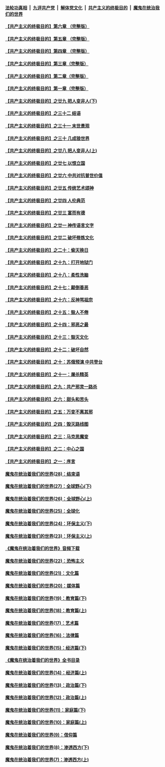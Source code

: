 

####  [法轮功真相](../../../../basic/blob/master/README.md?t=06081431) &nbsp;|&nbsp; [九评共产党](../../../../9ping.md/blob/master/README.md?t=06081431) &nbsp;|&nbsp; [解体党文化](../../../../jtdwh.md/blob/master/README.md?t=06081431)  &nbsp;|&nbsp; [共产主义的终极目的](../../../../gczydzjmd.md/blob/master/README.md?t=06081431) &nbsp;|&nbsp; [魔鬼在统治我们的世界](../../../../mgztzwmdsj.md/blob/master/README.md?t=06081431) 

#### [【共产主义的终极目的】第六章 （完整版）](../pages/nsc422/n11428913.md?t=06081431) 

#### [【共产主义的终极目的】第五章 （完整版）](../pages/nsc422/n11428912.md?t=06081431) 

#### [【共产主义的终极目的】第四章 （完整版）](../pages/nsc422/n11428907.md?t=06081431) 

#### [【共产主义的终极目的】第三章（完整版）](../pages/nsc422/n11428848.md?t=06081431) 

#### [【共产主义的终极目的】第二章（完整版）](../pages/nsc422/n11428831.md?t=06081431) 

#### [【共产主义的终极目的】第一章（完整版）](../pages/nsc422/n11417651.md?t=06081431) 

#### [【共产主义的终极目的】之廿九 把人变非人(下)](../pages/nsc422/n11344140.md?t=06081431) 

#### [【共产主义的终极目的】之三十二 结语](../pages/nsc422/n11360535.md?t=06081431) 

#### [【共产主义的终极目的】之三十一 末世景观](../pages/nsc422/n11351129.md?t=06081431) 

#### [【共产主义的终极目的】之三十 几成狼世界](../pages/nsc422/n11348280.md?t=06081431) 

#### [【共产主义的终极目的】之廿八 把人变非人(上)](../pages/nsc422/n11340492.md?t=06081431) 

#### [【共产主义的终极目的】之廿七 以恨立国](../pages/nsc422/n11336944.md?t=06081431) 

#### [【共产主义的终极目的】之廿六 中共对抗普世价值](../pages/nsc422/n11324785.md?t=06081431) 

#### [【共产主义的终极目的】之廿五 传统艺术颂神](../pages/nsc422/n11296396.md?t=06081431) 

#### [【共产主义的终极目的】之廿四 人伦典范](../pages/nsc422/n11296397.md?t=06081431) 

#### [【共产主义的终极目的】之廿三 富而有德](../pages/nsc422/n11283598.md?t=06081431) 

#### [【共产主义的终极目的】之廿一 神传语言文字](../pages/nsc422/n11263265.md?t=06081431) 

#### [【共产主义的终极目的】之廿二 破坏修炼文化](../pages/nsc422/n11245728.md?t=06081431) 

#### [【共产主义的终极目的】之二十：偷天换日](../pages/nsc422/n11238846.md?t=06081431) 

#### [【共产主义的终极目的】之十九：打开地狱门](../pages/nsc422/n11206376.md?t=06081431) 

#### [【共产主义的终极目的】之十八：柔性洗脑](../pages/nsc422/n11199994.md?t=06081431) 

#### [【共产主义的终极目的】之十七：颠倒善恶](../pages/nsc422/n11179782.md?t=06081431) 

#### [【共产主义的终极目的】之十六：反神骂祖宗](../pages/nsc422/n11166798.md?t=06081431) 

#### [【共产主义的终极目的】之十五：毁人不倦](../pages/nsc422/n11166792.md?t=06081431) 

#### [【共产主义的终极目的】之十四：邪恶之最](../pages/nsc422/n11150249.md?t=06081431) 

#### [【共产主义的终极目的】之十三：毁灭文化](../pages/nsc422/n11135227.md?t=06081431) 

#### [【共产主义的终极目的】之十二：破坏自然](../pages/nsc422/n11135214.md?t=06081431) 

#### [【共产主义的终极目的】之十：苏俄预演 中共登台](../pages/nsc422/n11118424.md?t=06081431) 

#### [【共产主义的终极目的】之十一：屠杀精英](../pages/nsc422/n11118442.md?t=06081431) 

#### [【共产主义的终极目的】之九：共产邪灵一路杀](../pages/nsc422/n11114139.md?t=06081431) 

#### [【共产主义的终极目的】之六：甜头和苦头](../pages/nsc422/n11096971.md?t=06081431) 

#### [【共产主义的终极目的】之五：万变不离其邪](../pages/nsc422/n11091285.md?t=06081431) 

#### [【共产主义的终极目的】之四：毁灭路线图](../pages/nsc422/n11086284.md?t=06081431) 

#### [【共产主义的终极目的】之三：马克思魔变](../pages/nsc422/n11061941.md?t=06081431) 

#### [【共产主义的终极目的】之二：中心之国](../pages/nsc422/n11047728.md?t=06081431) 

#### [【共产主义的终极目的】之一：序言](../pages/nsc422/n11086077.md?t=06081431) 

#### [魔鬼在统治着我们的世界(28)：结束语](../pages/nsc422/n10936246.md?t=06081431) 

#### [魔鬼在统治着我们的世界(27)：全球野心(下)](../pages/nsc422/n10928319.md?t=06081431) 

#### [魔鬼在统治着我们的世界(26)：全球野心(上)](../pages/nsc422/n10900318.md?t=06081431) 

#### [魔鬼在统治着我们的世界(25)：全球化](../pages/nsc422/n10788205.md?t=06081431) 

#### [魔鬼在统治着我们的世界(24)：环保主义(下)](../pages/nsc422/n10695307.md?t=06081431) 

#### [魔鬼在统治着我们的世界(23)：环保主义(上)](../pages/nsc422/n10688613.md?t=06081431) 

#### [《魔鬼在统治着我们的世界》音频下载](../pages/nsc422/n10635553.md?t=06081431) 

#### [魔鬼在统治着我们的世界(22)：恐怖主义](../pages/nsc422/n10614727.md?t=06081431) 

#### [魔鬼在统治着我们的世界(21)：文化篇](../pages/nsc422/n10597706.md?t=06081431) 

#### [魔鬼在统治着我们的世界(20)：媒体篇](../pages/nsc422/n10586579.md?t=06081431) 

#### [魔鬼在统治着我们的世界(19)：教育篇(下)](../pages/nsc422/n10564808.md?t=06081431) 

#### [魔鬼在统治着我们的世界(18)：教育篇(上)](../pages/nsc422/n10526970.md?t=06081431) 

#### [魔鬼在统治着我们的世界(17)：艺术篇](../pages/nsc422/n10499093.md?t=06081431) 

#### [魔鬼在统治着我们的世界(16)：法律篇](../pages/nsc422/n10485969.md?t=06081431) 

#### [魔鬼在统治着我们的世界(15)：经济篇(下)](../pages/nsc422/n10469975.md?t=06081431) 

#### [《魔鬼在统治着我们的世界》全书目录](../pages/nsc422/n10464261.md?t=06081431) 

#### [魔鬼在统治着我们的世界(14)：经济篇(上)](../pages/nsc422/n10457370.md?t=06081431) 

#### [魔鬼在统治着我们的世界(13)：政治篇(下)](../pages/nsc422/n10448270.md?t=06081431) 

#### [魔鬼在统治着我们的世界(12)：政治篇(上)](../pages/nsc422/n10444576.md?t=06081431) 

#### [魔鬼在统治着我们的世界(11)：家庭篇(下)](../pages/nsc422/n10440961.md?t=06081431) 

#### [魔鬼在统治着我们的世界(10)：家庭篇(上)](../pages/nsc422/n10435448.md?t=06081431) 

#### [魔鬼在统治着我们的世界(9)：信仰篇](../pages/nsc422/n10432159.md?t=06081431) 

#### [魔鬼在统治着我们的世界(8)：渗透西方(下)](../pages/nsc422/n10429603.md?t=06081431) 

#### [魔鬼在统治着我们的世界(7)：渗透西方(上)](../pages/nsc422/n10426013.md?t=06081431) 


